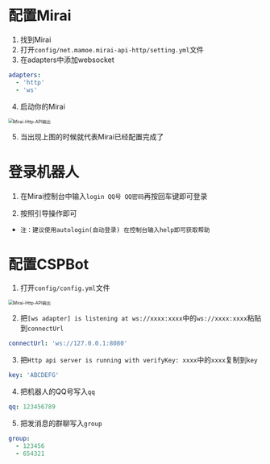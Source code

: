 # 配置Mirai
1. 找到Mirai
2. 打开`config/net.mamoe.mirai-api-http/setting.yml`文件
3. 在adapters中添加websocket

```yaml
adapters: 
  - 'http'
  - 'ws'
```

4. 启动你的Mirai

<img src="./zh-cn/使用方法/项目介绍/3.PNG" alt="Mirai-Http-API输出" style="zoom:60%"/>

5. 当出现上图的时候就代表Mirai已经配置完成了

# 登录机器人
1. 在Mirai控制台中输入`login QQ号 QQ密码`再按回车键即可登录

2. 按照引导操作即可

- `注：建议使用autologin(自动登录) 在控制台输入help即可获取帮助`

# 配置CSPBot
1. 打开`config/config.yml`文件

<img src="./zh-cn/使用方法/项目介绍/3.PNG" alt="Mirai-Http-API输出" style="zoom:60%"/>

2. 把`[ws adapter] is listening at ws://xxxx:xxxx`中的`ws://xxxx:xxxx`粘贴到`connectUrl`

```yaml
connectUrl: 'ws://127.0.0.1:8080'
```

3. 把`Http api server is running with verifyKey: xxxx`中的`xxxx`复制到`key`

```yaml
key: 'ABCDEFG'
```

4. 把机器人的QQ号写入`qq`

```yaml
qq: 123456789
```

5. 把发消息的群聊写入`group`

```yaml
group: 
  - 123456
  - 654321
```